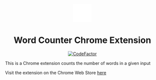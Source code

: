 <p align="center"><a href="https://chrome.google.com/webstore/detail/word-counter/gfeijhghmbcohmafiohmkblodeonlbdg?hl=en&authuser=0"><img src="./images/icon128-inverted.png" height="60"/></a></p>

<h1 align="center">Word Counter Chrome Extension</h1>

<p align="center"><a href="https://www.codefactor.io/repository/github/matthewkayne/word-counter-chrome-extension"><img src="https://www.codefactor.io/repository/github/matthewkayne/word-counter-chrome-extension/badge" alt="CodeFactor" /></a></p>

This is a Chrome extension counts the number of words in a given input

Visit the extension on the Chrome Web Store [here](https://chrome.google.com/webstore/detail/word-counter/gfeijhghmbcohmafiohmkblodeonlbdg?hl=en&authuser=0)
